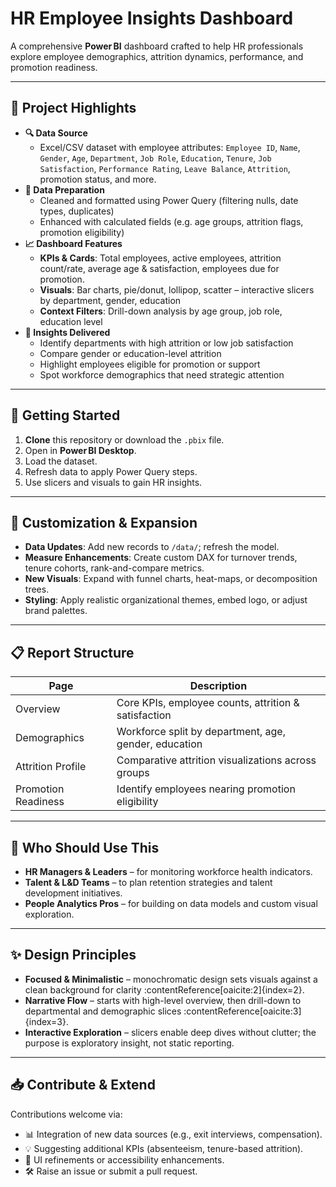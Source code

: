 # HR Employee Insights Dashboard

A comprehensive **Power BI** dashboard crafted to help HR professionals explore employee demographics, attrition dynamics, performance, and promotion readiness.

---

## 🧩 Project Highlights

- **🔍 Data Source**
  - Excel/CSV dataset with employee attributes: `Employee ID`, `Name`, `Gender`, `Age`, `Department`, `Job Role`, `Education`, `Tenure`, `Job Satisfaction`, `Performance Rating`, `Leave Balance`, `Attrition`, promotion status, and more.
- **🧼 Data Preparation**
  - Cleaned and formatted using Power Query (filtering nulls, date types, duplicates)
  - Enhanced with calculated fields (e.g. age groups, attrition flags, promotion eligibility)
- **📈 Dashboard Features**
  - **KPIs & Cards**: Total employees, active employees, attrition count/rate, average age & satisfaction, employees due for promotion.
  - **Visuals**: Bar charts, pie/donut, lollipop, scatter – interactive slicers by department, gender, education
  - **Context Filters**: Drill-down analysis by age group, job role, education level
- **🧠 Insights Delivered**
  - Identify departments with high attrition or low job satisfaction
  - Compare gender or education-level attrition
  - Highlight employees eligible for promotion or support
  - Spot workforce demographics that need strategic attention

---

## 🚀 Getting Started

1. **Clone** this repository or download the `.pbix` file.
2. Open in **Power BI Desktop**.
3. Load the dataset.
4. Refresh data to apply Power Query steps.
5. Use slicers and visuals to gain HR insights.

---

## 🔧 Customization & Expansion

- **Data Updates**: Add new records to `/data/`; refresh the model.
- **Measure Enhancements**: Create custom DAX for turnover trends, tenure cohorts, rank-and-compare metrics.
- **New Visuals**: Expand with funnel charts, heat-maps, or decomposition trees.
- **Styling**: Apply realistic organizational themes, embed logo, or adjust brand palettes.

---

## 📋 Report Structure

| Page                | Description                                        |
|---------------------|----------------------------------------------------|
| Overview            | Core KPIs, employee counts, attrition & satisfaction |
| Demographics        | Workforce split by department, age, gender, education |
| Attrition Profile   | Comparative attrition visualizations across groups |
| Promotion Readiness | Identify employees nearing promotion eligibility   |

---

## 🤝 Who Should Use This

- **HR Managers & Leaders** – for monitoring workforce health indicators.
- **Talent & L&D Teams** – to plan retention strategies and talent development initiatives.
- **People Analytics Pros** – for building on data models and custom visual exploration.

---

## ✨ Design Principles

- **Focused & Minimalistic** – monochromatic design sets visuals against a clean background for clarity :contentReference[oaicite:2]{index=2}.
- **Narrative Flow** – starts with high-level overview, then drill-down to departmental and demographic slices :contentReference[oaicite:3]{index=3}.
- **Interactive Exploration** – slicers enable deep dives without clutter; the purpose is exploratory insight, not static reporting.

---

## 📥 Contribute & Extend

Contributions welcome via:
- 📊 Integration of new data sources (e.g., exit interviews, compensation).
- 💡 Suggesting additional KPIs (absenteeism, tenure-based attrition).
- 🎨 UI refinements or accessibility enhancements.
- 🛠️ Raise an issue or submit a pull request.
